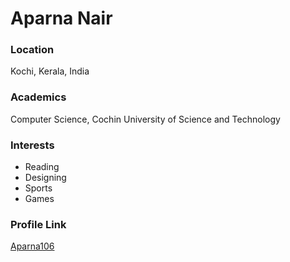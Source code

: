 # Aparna Nair

### Location

Kochi, Kerala, India

### Academics

Computer Science, Cochin University of Science and Technology

### Interests

- Reading
- Designing
- Sports
- Games

### Profile Link

[Aparna106](https://github.com/Aparna106)